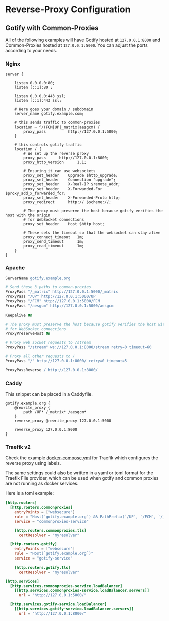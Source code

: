 # Reverse-Proxy Configuration

## Gotify with Common-Proxies

All of the following examples will have Gotify hosted at `127.0.0.1:8000` and Common-Proxies hosted at `127.0.0.1:5000`. You can adjust the ports according to your needs.

### Nginx

```nginx
server {

	listen 0.0.0.0:80;
	listen [::1]:80 ;
	
	listen 0.0.0.0:443 ssl;
	listen [::1]:443 ssl;

	# Here goes your domain / subdomain
	server_name gotify.example.com;

	# this sends traffic to common-proxies
	location ~ ^/(FCM|UP|_matrix|aesgcm) {	
		proxy_pass			http://127.0.0.1:5000;
	}

	# this controls gotify traffic
	location / {
		# We set up the reverse proxy
		proxy_pass		http://127.0.0.1:8000;
		proxy_http_version		1.1;
	
		# Ensuring it can use websockets
		proxy_set_header	Upgrade $http_upgrade;
		proxy_set_header	Connection "upgrade";
		proxy_set_header	X-Real-IP $remote_addr;
		proxy_set_header	X-Forwarded-For $proxy_add_x_forwarded_for;
		proxy_set_header	X-Forwarded-Proto http;
		proxy_redirect		http:// $scheme://;
	
		# The proxy must preserve the host because gotify verifies the host with the origin
		# for WebSocket connections
		proxy_set_header	Host $http_host;
	
		# These sets the timeout so that the websocket can stay alive
		proxy_connect_timeout	1m;
		proxy_send_timeout		1m;
		proxy_read_timeout		1m;
	}
}
```

### Apache

```apache
ServerName gotify.example.org

# Send these 3 paths to common-proxies
ProxyPass "/_matrix" http://127.0.0.1:5000/_matrix
ProxyPass "/UP" http://127.0.0.1:5000/UP
ProxyPass "/FCM" http://127.0.0.1:5000/FCM
ProxyPass "/aesgcm" http://127.0.0.1:5000/aesgcm

Keepalive On

# The proxy must preserve the host because gotify verifies the host with the origin
# for WebSocket connections
ProxyPreserveHost On

# Proxy web socket requests to /stream
ProxyPass "/stream" ws://127.0.0.1:8000/stream retry=0 timeout=60

# Proxy all other requests to /
ProxyPass "/" http://127.0.0.1:8000/ retry=0 timeout=5

ProxyPassReverse / http://127.0.0.1:8000/
```

### Caddy

This snippet can be placed in a Caddyfile.
```caddy
gotify.example.org {
    @rewrite_proxy {
        path /UP* /_matrix* /aesgcm*
    }
    reverse_proxy @rewrite_proxy 127.0.0.1:5000

    reverse_proxy 127.0.0.1:8000
}
```

### Traefik v2

Check the example [docker-compose.yml](./docker-compose-traefik.yml) for Traefik which configures the reverse proxy using labels.

The same settings could also be written in a yaml or toml format for the Traefik File provider, which can be used when gotify and common proxies are not running as docker services.

Here is a toml example:

```toml
[http.routers]
  [http.routers.commonproxies]
    entryPoints = ["websecure"]
    rule = "Host(`gotify.example.org`) && PathPrefix(`/UP`, `/FCM`, `/_matrix`, `/aesgcm`)"
    service = "commonproxies-service"

    [http.routers.commonproxies.tls]
      certResolver = "myresolver"

  [http.routers.gotify]
    entryPoints = ["websecure"]
    rule = "Host(`gotify.example.org`)"
    service = "gotify-service"

    [http.routers.gotify.tls]
      certResolver = "myresolver"

[http.services]
  [http.services.commonproxies-service.loadBalancer]
    [[http.services.commonproxies-service.loadBalancer.servers]]
      url = "http://127.0.0.1:5000/"

  [http.services.gotify-service.loadBalancer]
    [[http.services.gotify-service.loadBalancer.servers]]
      url = "http://127.0.0.1:8000/"

```
